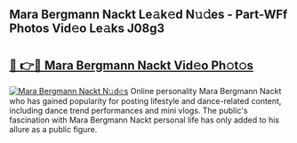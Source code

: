 ## Mara Bergmann Nackt Le𝚊k𝚎d N𝚞𝚍es - Part-WFf Photos Vid𝚎o Le𝚊ks J08g3

# <h2><a href="http://fb4ymfg.evod.top/?m=Mara+Bergmann+Nackt">🔗 👉🔴 Mara Bergmann Nackt Vid𝚎o Ph𝚘t𝚘s</a></h2>

[![Mara Bergmann Nackt N𝚞d𝚎s](https://i.imgur.com/8V9OHl7.gif)](http://fb4ymfg.evod.top/?m=Mara+Bergmann+Nackt)
Online personality Mara Bergmann Nackt who has gained popularity for posting lifestyle and dance-related content, including dance trend performances and mini vlogs. The public's fascination with Mara Bergmann Nackt personal life has only added to his allure as a public figure. 

